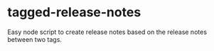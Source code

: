 # tagged-release-notes
Easy node script to create release notes based on the release notes between two tags.
